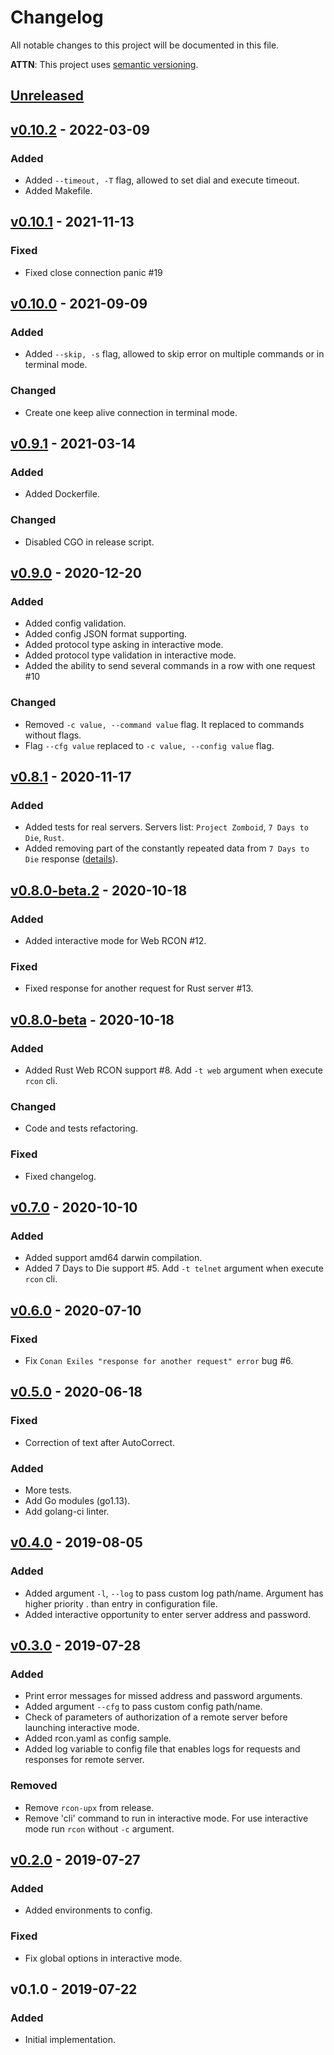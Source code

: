 # Changelog
All notable changes to this project will be documented in this file.

**ATTN**: This project uses [semantic versioning](http://semver.org/).

## [Unreleased]

## [v0.10.2] - 2022-03-09
### Added
- Added `--timeout, -T` flag, allowed to set dial and execute timeout.
- Added Makefile.

## [v0.10.1] - 2021-11-13
### Fixed
- Fixed close connection panic #19 

## [v0.10.0] - 2021-09-09
### Added
- Added `--skip, -s` flag, allowed to skip error on multiple commands or in terminal mode.

### Changed
- Create one keep alive connection in terminal mode.

## [v0.9.1] - 2021-03-14
### Added
- Added Dockerfile. 

### Changed
- Disabled CGO in release script.

## [v0.9.0] - 2020-12-20
### Added
- Added config validation. 
- Added config JSON format supporting. 
- Added protocol type asking in interactive mode.
- Added protocol type validation in interactive mode.
- Added the ability to send several commands in a row with one request #10

### Changed
- Removed `-c value, --command value` flag. It replaced to commands without flags.
- Flag `--cfg value` replaced to `-c value, --config value` flag. 

## [v0.8.1] - 2020-11-17
### Added
- Added tests for real servers. Servers list: `Project Zomboid`, `7 Days to Die`, `Rust`. 
- Added removing part of the constantly repeated data from `7 Days to Die` response ([details](https://github.com/gorcon/telnet/issues/1)). 

## [v0.8.0-beta.2] - 2020-10-18
### Added
- Added interactive mode for Web RCON #12.

### Fixed
- Fixed response for another request for Rust server #13.

## [v0.8.0-beta] - 2020-10-18
### Added
- Added Rust Web RCON support #8. Add `-t web` argument when execute `rcon` cli.

### Changed
- Code and tests refactoring.

### Fixed
- Fixed changelog.

## [v0.7.0] - 2020-10-10
### Added
- Added support amd64 darwin compilation.
- Added 7 Days to Die support #5. Add `-t telnet` argument when execute `rcon` cli.

## [v0.6.0] - 2020-07-10
### Fixed
- Fix `Conan Exiles "response for another request" error` bug #6.

## [v0.5.0] - 2020-06-18
### Fixed
- Correction of text after AutoCorrect.

### Added
- More tests.
- Add Go modules (go1.13).
- Add golang-ci linter.

## [v0.4.0] - 2019-08-05
### Added
- Added argument `-l`, `--log` to pass custom log path/name. Argument has higher priority .
than entry in configuration file.
- Added interactive opportunity to enter server address and password.

## [v0.3.0] - 2019-07-28
### Added
- Print error messages for missed address and password arguments.
- Added argument `--cfg` to pass custom config path/name.
- Check of parameters of authorization of a remote server before launching interactive mode. 
- Added rcon.yaml as config sample.
- Added log variable to config file that enables logs for requests and responses for remote server.

### Removed
- Remove `rcon-upx` from release.
- Remove 'cli' command to run in interactive mode. For use interactive mode run `rcon` without `-c` argument.

## [v0.2.0] - 2019-07-27
### Added
- Added environments to config.

### Fixed
- Fix global options in interactive mode.

## v0.1.0 - 2019-07-22
### Added
- Initial implementation.

[Unreleased]: https://github.com/gorcon/rcon-cli/compare/v0.10.2...HEAD
[v0.10.2]: https://github.com/gorcon/rcon-cli/compare/v0.10.1...v0.10.2
[v0.10.1]: https://github.com/gorcon/rcon-cli/compare/v0.10.0...v0.10.1
[v0.10.0]: https://github.com/gorcon/rcon-cli/compare/v0.9.1...v0.10.0
[v0.9.1]: https://github.com/gorcon/rcon-cli/compare/v0.9.0...v0.9.1
[v0.9.0]: https://github.com/gorcon/rcon-cli/compare/v0.8.1...v0.9.0
[v0.8.1]: https://github.com/gorcon/rcon-cli/compare/v0.8.0-beta.2...v0.8.1
[v0.8.0-beta.2]: https://github.com/gorcon/rcon-cli/compare/v0.8.0-beta...v0.8.0-beta.2
[v0.8.0-beta]: https://github.com/gorcon/rcon-cli/compare/v0.7.0...v0.8.0-beta
[v0.7.0]: https://github.com/gorcon/rcon-cli/compare/v0.6.0...v0.7.0
[v0.6.0]: https://github.com/gorcon/rcon-cli/compare/0.5.0...v0.6.0
[v0.5.0]: https://github.com/gorcon/rcon-cli/compare/v0.4.0...0.5.0
[v0.4.0]: https://github.com/gorcon/rcon-cli/compare/v0.3.0...v0.4.0
[v0.3.0]: https://github.com/gorcon/rcon-cli/compare/v0.2.0...v0.3.0
[v0.2.0]: https://github.com/gorcon/rcon-cli/compare/v0.1.0...v0.2.0
